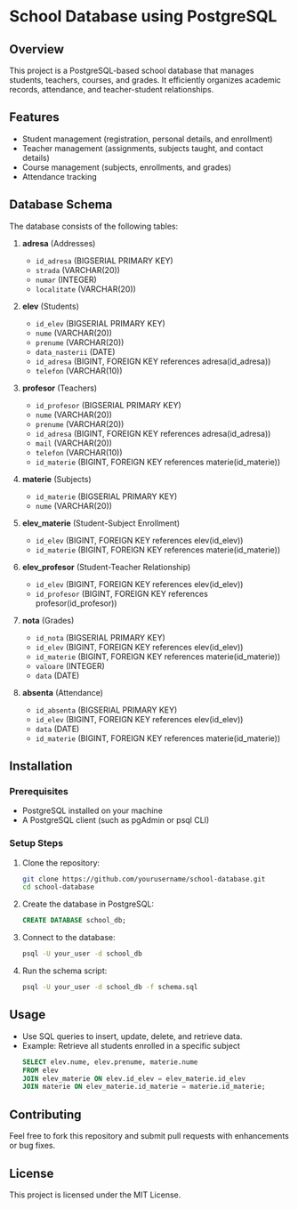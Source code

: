 # School Database using PostgreSQL

## Overview
This project is a PostgreSQL-based school database that manages students, teachers, courses, and grades. It efficiently organizes academic records, attendance, and teacher-student relationships.

## Features
- Student management (registration, personal details, and enrollment)
- Teacher management (assignments, subjects taught, and contact details)
- Course management (subjects, enrollments, and grades)
- Attendance tracking

## Database Schema
The database consists of the following tables:

1. **adresa** (Addresses)
   - `id_adresa` (BIGSERIAL PRIMARY KEY)
   - `strada` (VARCHAR(20))
   - `numar` (INTEGER)
   - `localitate` (VARCHAR(20))

2. **elev** (Students)
   - `id_elev` (BIGSERIAL PRIMARY KEY)
   - `nume` (VARCHAR(20))
   - `prenume` (VARCHAR(20))
   - `data_nasterii` (DATE)
   - `id_adresa` (BIGINT, FOREIGN KEY references adresa(id_adresa))
   - `telefon` (VARCHAR(10))

3. **profesor** (Teachers)
   - `id_profesor` (BIGSERIAL PRIMARY KEY)
   - `nume` (VARCHAR(20))
   - `prenume` (VARCHAR(20))
   - `id_adresa` (BIGINT, FOREIGN KEY references adresa(id_adresa))
   - `mail` (VARCHAR(20))
   - `telefon` (VARCHAR(10))
   - `id_materie` (BIGINT, FOREIGN KEY references materie(id_materie))

4. **materie** (Subjects)
   - `id_materie` (BIGSERIAL PRIMARY KEY)
   - `nume` (VARCHAR(20))

5. **elev_materie** (Student-Subject Enrollment)
   - `id_elev` (BIGINT, FOREIGN KEY references elev(id_elev))
   - `id_materie` (BIGINT, FOREIGN KEY references materie(id_materie))

6. **elev_profesor** (Student-Teacher Relationship)
   - `id_elev` (BIGINT, FOREIGN KEY references elev(id_elev))
   - `id_profesor` (BIGINT, FOREIGN KEY references profesor(id_profesor))

7. **nota** (Grades)
   - `id_nota` (BIGSERIAL PRIMARY KEY)
   - `id_elev` (BIGINT, FOREIGN KEY references elev(id_elev))
   - `id_materie` (BIGINT, FOREIGN KEY references materie(id_materie))
   - `valoare` (INTEGER)
   - `data` (DATE)

8. **absenta** (Attendance)
   - `id_absenta` (BIGSERIAL PRIMARY KEY)
   - `id_elev` (BIGINT, FOREIGN KEY references elev(id_elev))
   - `data` (DATE)
   - `id_materie` (BIGINT, FOREIGN KEY references materie(id_materie))

## Installation
### Prerequisites
- PostgreSQL installed on your machine
- A PostgreSQL client (such as pgAdmin or psql CLI)

### Setup Steps
1. Clone the repository:
   ```sh
   git clone https://github.com/yourusername/school-database.git
   cd school-database
   ```
2. Create the database in PostgreSQL:
   ```sql
   CREATE DATABASE school_db;
   ```
3. Connect to the database:
   ```sh
   psql -U your_user -d school_db
   ```
4. Run the schema script:
   ```sh
   psql -U your_user -d school_db -f schema.sql
   ```

## Usage
- Use SQL queries to insert, update, delete, and retrieve data.
- Example: Retrieve all students enrolled in a specific subject
  ```sql
  SELECT elev.nume, elev.prenume, materie.nume 
  FROM elev 
  JOIN elev_materie ON elev.id_elev = elev_materie.id_elev 
  JOIN materie ON elev_materie.id_materie = materie.id_materie;
  ```

## Contributing
Feel free to fork this repository and submit pull requests with enhancements or bug fixes.

## License
This project is licensed under the MIT License.
